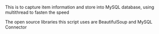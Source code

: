 This is to capture item information and store into MySQL database, using multithread to fasten the speed

The open source libraries this script uses are 
BeautifulSoup and MySQL Connector